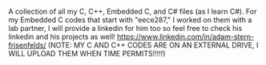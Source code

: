 A collection of all my C, C++, Embedded C, and C# files (as I learn C#). For my Embedded C codes that start with "eece287," I worked on them with a lab partner, I will provide a linkedin for him too
so feel free to check his linkedin and his projects as well! https://www.linkedin.com/in/adam-stern-frisenfelds/
(NOTE: MY C AND C++ CODES ARE ON AN EXTERNAL DRIVE, I WILL UPLOAD THEM WHEN TIME PERMITS!!!!!)
